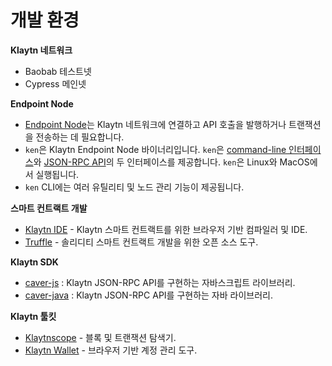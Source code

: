 # 개발 환경

**Klaytn 네트워크**

* Baobab 테스트넷
* Cypress 메인넷

**Endpoint Node**

* [Endpoint Node](../node/endpoint-node/README.md)는 Klaytn 네트워크에 연결하고 API 호출을 발행하거나 트랜잭션을 전송하는 데 필요합니다. 
* `ken`은 Klaytn Endpoint Node 바이너리입니다. `ken`은 [command-line 인터페이스](../node/endpoint-node/ken-cli-commands.md)와 [JSON-RPC API](../bapp/json-rpc/README.md)의 두 인터페이스를 제공합니다. `ken`은 Linux와 MacOS에서 실행됩니다.
* `ken` CLI에는 여러 유틸리티 및 노드 관리 기능이 제공됩니다.

**스마트 컨트랙트 개발**

* [Klaytn IDE](https://ide.klaytn.com/) - Klaytn 스마트 컨트랙트를 위한 브라우저 기반 컴파일러 및 IDE. 
* [Truffle](https://github.com/trufflesuite/truffle) - 솔리디티 스마트 컨트랙트 개발을 위한 오픈 소스 도구.

**Klaytn SDK**

* [caver-js](../bapp/sdk/caver-js/README.md) : Klaytn JSON-RPC API를 구현하는 자바스크립트 라이브러리.
* [caver-java](../bapp/sdk/caver-java/README.md) : Klaytn JSON-RPC API를 구현하는 자바 라이브러리. 

**Klaytn 툴킷**

* [Klaytnscope](https://scope.klaytn.com/) - 블록 및 트랜잭션 탐색기. 
* [Klaytn Wallet](https://wallet.klaytn.com/) - 브라우저 기반 계정 관리 도구.